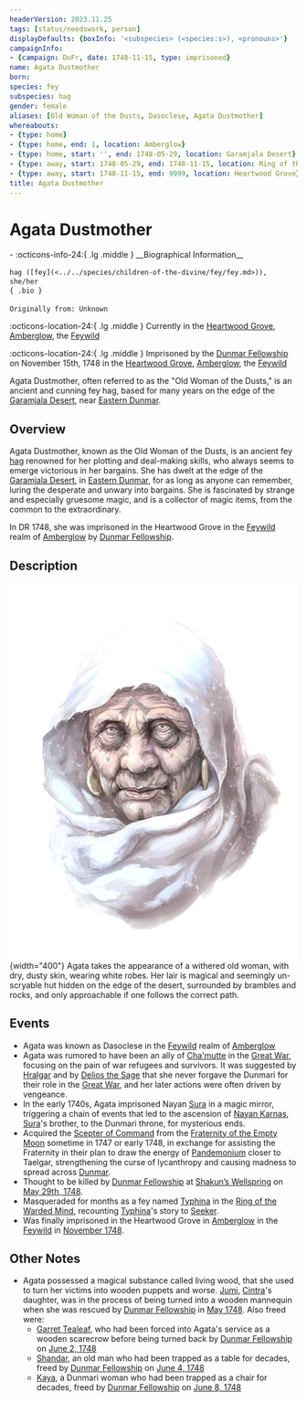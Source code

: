 ```yaml
---
headerVersion: 2023.11.25
tags: [status/needswork, person]
displayDefaults: {boxInfo: '<subspecies> (<species:s>), <pronouns>'}
campaignInfo:
- {campaign: DuFr, date: 1748-11-15, type: imprisoned}
name: Agata Dustmother
born:
species: fey
subspecies: hag
gender: female
aliases: [Old Woman of the Dusts, Dasoclese, Agata Dustmother]
whereabouts:
- {type: home}
- {type: home, end: 1, location: Amberglow}
- {type: home, start: '', end: 1748-05-29, location: Garamjala Desert}
- {type: away, start: 1748-05-29, end: 1748-11-15, location: Ring of the Warded Mind}
- {type: away, start: 1748-11-15, end: 9999, location: Heartwood Grove}
title: Agata Dustmother
---
```

# Agata Dustmother
<div class="grid cards ext-narrow-margin ext-one-column" markdown>
- :octicons-info-24:{ .lg .middle } __Biographical Information__

    hag ([fey](<../../species/children-of-the-divine/fey/fey.md>)), she/her  
    { .bio }

    Originally from: Unknown
</div>

:octicons-location-24:{ .lg .middle } Currently in the [Heartwood Grove](<../../cosmology/multiverse/echo-realms/feywild/heartwood-grove.md>), [Amberglow](<../../cosmology/multiverse/echo-realms/feywild/amberglow.md>), the [Feywild](<../../cosmology/multiverse/echo-realms/feywild/feywild.md>)



:octicons-location-24:{ .lg .middle } Imprisoned by the [Dunmar Fellowship](<../pcs/dunmar-fellowship/dunmar-fellowship.md>) on November 15th, 1748 in the [Heartwood Grove](<../../cosmology/multiverse/echo-realms/feywild/heartwood-grove.md>), [Amberglow](<../../cosmology/multiverse/echo-realms/feywild/amberglow.md>), the [Feywild](<../../cosmology/multiverse/echo-realms/feywild/feywild.md>)  


Agata Dustmother, often referred to as the "Old Woman of the Dusts," is an ancient and cunning fey hag, based for many years on the edge of the [Garamjala Desert](<../../gazetteer/greater-dunmar/garamjala-plateau/garamjala-desert.md>), near [Eastern Dunmar](<../../gazetteer/greater-dunmar/realms/dunmar/eastern-dunmar/eastern-dunmar.md>). 
## Overview

Agata Dustmother, known as the Old Woman of the Dusts, is an ancient fey [hag](<../../primary-sources/story-about-hags.md>) renowned for her plotting and deal-making skills, who always seems to emerge victorious in her bargains. She has dwelt at the edge of the [Garamjala Desert](<../../gazetteer/greater-dunmar/garamjala-plateau/garamjala-desert.md>), in [Eastern Dunmar](<../../gazetteer/greater-dunmar/realms/dunmar/eastern-dunmar/eastern-dunmar.md>), for as long as anyone can remember, luring the desperate and unwary into bargains. She is fascinated by strange and especially gruesome magic, and is a collector of magic items, from the common to the extraordinary. 

In DR 1748, she was imprisoned in the Heartwood Grove in the [Feywild](<../../cosmology/multiverse/echo-realms/feywild/feywild.md>) realm of [Amberglow](<../../cosmology/multiverse/echo-realms/feywild/amberglow.md>) by [Dunmar Fellowship](<../pcs/dunmar-fellowship/dunmar-fellowship.md>). 
## Description
![Agata Portrait](../../assets/agata-portrait.png){width="400"}
Agata takes the appearance of a withered old woman, with dry, dusty skin, wearing white robes. Her lair is magical and seemingly un-scryable hut hidden on the edge of the desert, surrounded by brambles and rocks, and only approachable if one follows the correct path. 
## Events

- Agata was known as Dasoclese in the [Feywild](<../../cosmology/multiverse/echo-realms/feywild/feywild.md>) realm of [Amberglow](<../../cosmology/multiverse/echo-realms/feywild/amberglow.md>)
- Agata was rumored to have been an ally of [Cha'mutte](<../extraplanar-powers/cha-mutte.md>) in the [Great War](<../../events/1500s/great-war.md>), focusing on the pain of war refugees and survivors. It was suggested by [Hralgar](<../giants/hralgar.md>) and by [Delios the Sage](<../tollenders/delios-the-sage.md>) that she never forgave the Dunmari for their role in the [Great War](<../../events/1500s/great-war.md>), and her later actions were often driven by vengeance. 
- In the early 1740s, Agata imprisoned Nayan [Sura](<../dunmari/sura.md>) in a magic mirror, triggering a chain of events that led to the ascension of [Nayan Karnas](<../dunmari/nayan-karnas.md>), [Sura](<../dunmari/sura.md>)'s brother, to the Dunmari throne, for mysterious ends.
- Acquired the [Scepter of Command](<../../things/artifacts-of-power/scepter-of-command.md>) from the [Fraternity of the Empty Moon](<../../groups/fraternity-of-the-empty-moon.md>) sometime in 1747 or early 1748, in exchange for assisting the Fraternity in their plan to draw the energy of [Pandemonium](<../../cosmology/multiverse/spiritual-realms/primal-realms/pandemonium.md>) closer to Taelgar, strengthening the curse of lycanthropy and causing madness to spread across [Dunmar](<../../gazetteer/greater-dunmar/realms/dunmar/dunmar.md>). 
- Thought to be killed by [Dunmar Fellowship](<../pcs/dunmar-fellowship/dunmar-fellowship.md>) at [Shakun’s Wellspring](<../../gazetteer/greater-dunmar/realms/dunmar/eastern-dunmar/shakuns-wellspring.md>) on [May 29th, 1748](<../../campaigns/dunmari-frontier/session-notes/session-28-dufr.md>).
- Masqueraded for months as a fey named [Typhina](<./typhina.md>) in the [Ring of the Warded Mind](<../../campaigns/dunmari-frontier/treasure/notable-items/ring-of-the-warded-mind.md>), recounting [Typhina](<./typhina.md>)'s story to [Seeker](<../pcs/dunmar-fellowship/seeker.md>).
- Was finally imprisoned in the Heartwood Grove in [Amberglow](<../../cosmology/multiverse/echo-realms/feywild/amberglow.md>) in the [Feywild](<../../cosmology/multiverse/echo-realms/feywild/feywild.md>) in [November 1748](<../../campaigns/dunmari-frontier/session-notes/session-67-dufr.md>).


## **Other Notes**

- Agata possessed a magical substance called living wood, that she used to turn her victims into wooden puppets and worse. [Jumi](<../dunmari/jumi.md>), [Cintra](<../dunmari/cintra.md>)'s daughter, was in the process of being turned into a wooden mannequin when she was rescued by [Dunmar Fellowship](<../pcs/dunmar-fellowship/dunmar-fellowship.md>) in [ May 1748](<../../campaigns/dunmari-frontier/session-notes/session-29-dufr.md>). Also freed were:
	- [Garret Tealeaf](<../halflings/garret-tealeaf.md>), who had been forced into Agata's service as a wooden scarecrow before being turned back by [Dunmar Fellowship](<../pcs/dunmar-fellowship/dunmar-fellowship.md>) on [June 2, 1748](<../../campaigns/dunmari-frontier/session-notes/session-30-dufr.md>)
	- [Shandar](<../dunmari/shandar.md>), an old man who had been trapped as a table for decades, freed by [Dunmar Fellowship](<../pcs/dunmar-fellowship/dunmar-fellowship.md>) on [June 4, 1748](<../../campaigns/dunmari-frontier/session-notes/session-30-dufr.md>)
	- [Kaya](<../dunmari/kaya.md>), a Dunmari woman who had been trapped as a chair for decades, freed by [Dunmar Fellowship](<../pcs/dunmar-fellowship/dunmar-fellowship.md>) on [June 8, 1748](<../../campaigns/dunmari-frontier/session-notes/session-31-dufr.md>)

